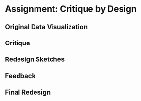 # Assignment: Critique by Design

## Original Data Visualization

## Critique

## Redesign Sketches

## Feedback

## Final Redesign
